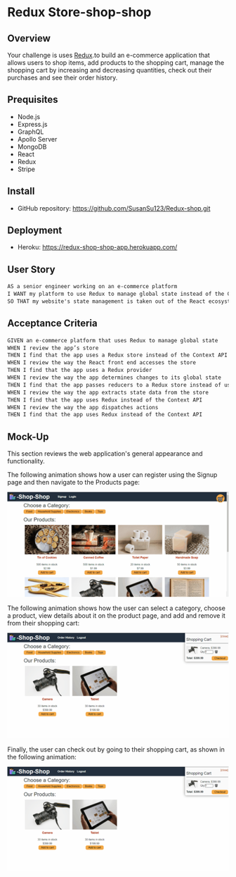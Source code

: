 # Redux Store-shop-shop

## Overview

Your challenge is uses [Redux](https://redux.js.org/).to build an e-commerce application that allows users to shop items, add products to the shopping cart, manage the shopping cart by increasing and decreasing quantities, check out their purchases and see their order history. 

## Prequisites

* Node.js
* Express.js
* GraphQL 
* Apollo Server 
* MongoDB 
* React 
* Redux
* Stripe

## Install

* GitHub repository: https://github.com/SusanSu123/Redux-shop.git

## Deployment

* Heroku: https://redux-shop-shop-app.herokuapp.com/


## User Story

```md
AS a senior engineer working on an e-commerce platform
I WANT my platform to use Redux to manage global state instead of the Context API
SO THAT my website's state management is taken out of the React ecosystem
```

## Acceptance Criteria

```md
GIVEN an e-commerce platform that uses Redux to manage global state
WHEN I review the app’s store
THEN I find that the app uses a Redux store instead of the Context API
WHEN I review the way the React front end accesses the store
THEN I find that the app uses a Redux provider
WHEN I review the way the app determines changes to its global state
THEN I find that the app passes reducers to a Redux store instead of using the Context API
WHEN I review the way the app extracts state data from the store
THEN I find that the app uses Redux instead of the Context API
WHEN I review the way the app dispatches actions
THEN I find that the app uses Redux instead of the Context API
```

## Mock-Up

This section reviews the web application's general appearance and functionality.

The following animation shows how a user can register using the Signup page and then navigate to the Products page:

![A user registers on the Signup page and then navigates to the Products page, which displays images and descriptions of products.](./22-state-homework-demo-01.gif) 

The following animation shows how the user can select a category, choose a product, view details about it on the product page, and add and remove it from their shopping cart:

![The user selects a category, chooses a product, views details about it on the product page, and adds it to and removes it from their shopping cart.](/22-state-homework-demo-03.gif)

Finally, the user can check out by going to their shopping cart, as shown in the following animation:

![The user checks out by going to their shopping cart.](./22-state-homework-demo-03.gif)